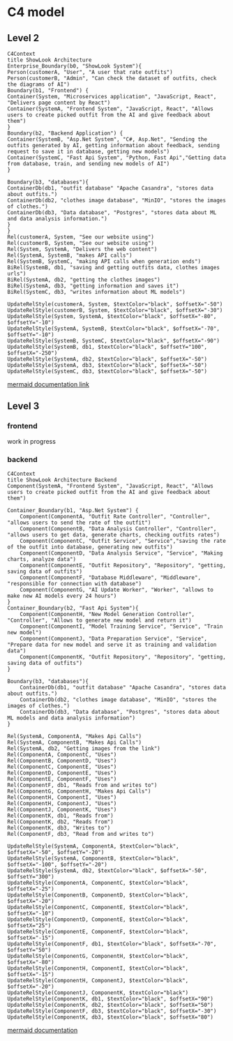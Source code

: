 # C4 model

## Level 2

```mermaid
C4Context
title ShowLook Architecture
Enterprise_Boundary(b0, "ShowLook System"){
Person(customerA, "User", "A user that rate outfits")
Person(customerB, "Admin", "Can check the dataset of outfits, check the diagrams of AI")
Boundary(b1, "Frontend") {
Container(System, "Microservices application", "JavaScript, React", "Delivers page content by React")
Container(SystemA, "Frontend System", "JavaScript, React", "Allows users to create picked outfit from the AI and give feedback about them")
}
Boundary(b2, "Backend Application") {
Container(SystemB, "Asp.Net System", "C#, Asp.Net", "Sending the outfits generated by AI, getting information about feedback, sending request to save it in database, getting new models")
Container(SystemC, "Fast Api System", "Python, Fast Api","Getting data from database, train, and sending new models of AI")
}

Boundary(b3, "databases"){
ContainerDb(db1, "outfit database" "Apache Casandra", "stores data about outfits.")
ContainerDb(db2, "clothes image database", "MinIO", "stores the images of clothes.")
ContainerDb(db3, "Data database", "Postgres", "stores data about ML and data analysis information.")
}
}
Rel(customerA, System, "See our website using")
Rel(customerB, System, "See our website using")
Rel(System, SystemA, "Delivers the web content")
Rel(SystemA, SystemB, "makes API calls")
Rel(SystemB, SystemC, "making API calls when generation ends")
BiRel(SystemB, db1, "saving and getting outfits data, clothes images urls")
BiRel(SystemA, db2, "getting the clothes images")
BiRel(SystemA, db3, "getting information and saves it")
BiRel(SystemC, db3, "writes information about ML models")

UpdateRelStyle(customerA, System, $textColor="black", $offsetX="-50")
UpdateRelStyle(customerB, System, $textColor="black", $offsetX="-30")
UpdateRelStyle(System, SystemA, $textColor="black", $offsetX="-80", $offsetY="-10")
UpdateRelStyle(SystemA, SystemB, $textColor="black", $offsetX="-70", $offsetY="-10")
UpdateRelStyle(SystemB, SystemC, $textColor="black", $offsetX="-90")
UpdateRelStyle(SystemB, db1, $textColor="black", $offsetY="100", $offsetX="-250")
UpdateRelStyle(SystemA, db2, $textColor="black", $offsetX="-50")
UpdateRelStyle(SystemA, db3, $textColor="black", $offsetX="-50")
UpdateRelStyle(SystemC, db3, $textColor="black", $offsetX="-50")

```

[mermaid documentation link](https://mermaid.ink/img/pako:eNqlVttu2zgQ_RWC24cUUA3Jl_gC7IOstAsvmm5Qo0BbCChoaWwTkUgtScX1Bvn3DinJlmrX2ewCeXComTNnzpyh9EgTmQKd0WgYSWHgu4mF4SYDstzK3Xsp70moki03kJhSQSzeYpAqFNfwbS5LkTK1v1r5HonpIWG51wbymL5-jMUdKC3FVVJqI3NQoQ38pEHF1P4KSYm_idkyQxQzQGRp1txozD1JnbuENOeiyo2YIMkWkntMB5IywzQYItcNhtd-ytlGsVzbx-HCoR_JBxbtnbLdixSfEaRttWBcgLqqmrEhtzxREuk-8AQ0YUWR8YQZLms-f7IHtkwUL4xHPgJLTHV8Axl_wE5IwTZAElfFkNW-iXl9WixsEzqoeaFGmGVyp52WmhhJFFgtC57cQ1rLQdZK5k6LcEEYwm6QFVkDpCuGIrEVhtnHuWP01Nanb0vMMcqyCdttn5WqmpMueh9wHG3y0W8eqc-rgyUCcrFxrOqhkQ0gErJPrUThwsMDY2wQF2upcle4ZtuQ94iugRT8XYI2VgLNsD1smwtnjRWa44glYEdytH2mz-ofOf0ZAoUF77RwtzdbKTzSPMTTmP5Ro9o6lczHikYhsOcEb0gei7fciIK3JR_YYg2KrjbpwPJmdZVWpq1H2wTG1CpfMPQ9iZjGoopVvHGDFHrWMazEq_XudQVw0G7eSSZxLJrw3Nr2WKFaBLH4qwNsJ-giXU917jls19iNpdGFvJPabJRt9Tzd2_dOw-pEsGyvuW5boteoiH8fIWvfN8cFXoL1mSI7WGm80HBfcB4usZ0y__cpTVxrbQ_rbiXBrGbjf8o58HLbkrN7bDe8W5CEZbUpj7EHQlEda110CCa7LYhmbexyoM0qhDnvYNSewcWw-e4KqI3b7J5V1yOdyeOlorJTuNDCOZ80GLbdbub5pEE7qbPTdkVwaTHdnKRGh9SdwjF0Rq-PFmntdCw-FdgPIMbS7DM454hX9nUXyUyq32O6yvAqsfZ7JddrfJN8xrM3I9-B_QJq_hKowVmoEwc9DzTxWydf7ElwAbpttOexxy_CbhvzeezpZSRnz4solk_g-z_j9keX23dG_a-j7jr3_6FEL0OhHkWP5Yyn-HWG9z9B99sXNN6YM_d2UJiHFx7GsdLI5V4kdGZUCR4tXfmb6qOHztYsw3cRLZj4KmXeBOG_dPZIv9PZm8Houjfw-6NJMJ6MA3869Ogej_vDoDfpXw-vg_E0mE77_SeP_uMQgt7In_j-MBiPg2t_PJoOPAopx2v7tvqadB-VTz8A8wKFtA?type=png)
## Level 3

### frontend

work in progress

### backend

```mermaid
C4Context
title ShowLook Architecture Backend
Component(SystemA, "Frontend System", "JavaScript, React", "Allows users to create picked outfit from the AI and give feedback about them")

Container_Boundary(b1, "Asp.Net System") {
    Component(ComponentA, "Outfit Rate Controller", "Controller", "allows users to send the rate of the outfit")
    Component(ComponentB, "Data Analysis Controller", "Controller", "allows users to get data, generate charts, checking outfits rates")
    Component(ComponentC, "Outfit Service", "Service","saving the rate of the outfit into database, generating new outfits")
    Component(ComponentD, "Data Analysis Service", "Service", "Making charts, analyze data")
    Component(ComponentE, "Outfit Repository", "Repository", "getting, saving data of outfits")
    Component(ComponentF, "Database Middleware", "Middleware", "responsible for connection with database")
    Component(ComponentG, "AI Update Worker", "Worker", "allows to make new AI models every 24 hours")
}
Container_Boundary(b2, "Fast Api System"){
    Component(ComponentH, "New Model Generation Controller", "Controller", "Allows to generate new model and return it")
    Component(ComponentI, "Model Training Service", "Service", "Train new model")
    Component(ComponentJ, "Data Preparation Service", "Service", "Prepare data for new model and serve it as training and validation data")
    Component(ComponentK, "Outfit Repository", "Repository", "getting, saving data of outfits")
}

Boundary(b3, "databases"){
    ContainerDb(db1, "outfit database" "Apache Casandra", "stores data about outfits.")
    ContainerDb(db2, "clothes image database", "MinIO", "stores the images of clothes.")
    ContainerDb(db3, "Data database", "Postgres", "stores data about ML models and data analysis information")
}

Rel(SystemA, ComponentA, "Makes Api Calls")
Rel(SystemA, ComponentB, "Makes Api Calls")
Rel(SystemA, db2, "Getting images from the link")
Rel(ComponentA, ComponentC, "Uses")
Rel(ComponentB, ComponentD, "Uses")
Rel(ComponentC, ComponentE, "Uses")
Rel(ComponentD, ComponentE, "Uses")
Rel(ComponentE, ComponentF, "Uses")
Rel(ComponentF, db1, "Reads from and writes to")
Rel(ComponentG, ComponentH, "Makes Api Calls")
Rel(ComponentH, ComponentI, "Uses")
Rel(ComponentH, ComponentJ, "Uses")
Rel(ComponentJ, ComponentK, "Uses")
Rel(ComponentK, db1, "Reads from")
Rel(ComponentK, db2, "Reads from")
Rel(ComponentK, db3, "Writes to")
Rel(ComponentF, db3, "Read from and writes to")

UpdateRelStyle(SystemA, ComponentA, $textColor="black", $offsetX="-50", $offsetY="-20")
UpdateRelStyle(SystemA, ComponentB, $textColor="black", $offsetX="-100", $offsetY="-20")
UpdateRelStyle(SystemA, db2, $textColor="black", $offsetX="-50", $offsetY="300")
UpdateRelStyle(ComponentA, ComponentC, $textColor="black", $offsetX="-25")
UpdateRelStyle(ComponentB, ComponentD, $textColor="black", $offsetX="-20")
UpdateRelStyle(ComponentC, ComponentE, $textColor="black", $offsetX="-10")
UpdateRelStyle(ComponentD, ComponentE, $textColor="black", $offsetX="25")
UpdateRelStyle(ComponentE, ComponentF, $textColor="black", $offsetX="-15")
UpdateRelStyle(ComponentF, db1, $textColor="black", $offsetX="-70", $offsetY="50")
UpdateRelStyle(ComponentG, ComponentH, $textColor="black", $offsetX="-80")
UpdateRelStyle(ComponentH, ComponentI, $textColor="black", $offsetX="-15")
UpdateRelStyle(ComponentH, ComponentJ, $textColor="black", $offsetX="-20")
UpdateRelStyle(ComponentJ, ComponentK, $textColor="black")
UpdateRelStyle(ComponentK, db1, $textColor="black", $offsetX="90")
UpdateRelStyle(ComponentK, db2, $textColor="black", $offsetX="50")
UpdateRelStyle(ComponentF, db3, $textColor="black", $offsetX="-30")
UpdateRelStyle(ComponentK, db3, $textColor="black", $offsetX="80")
```
[mermaid documentation](https://mermaid.ink/img/pako:eNqtWG1v2kgQ_isrqx9SiUbhPUG6D7w0aZKmrcJFvTshnRZ7gBVmF-0uUBrlv3dmjY1xsHGuly_B9swzzzNvXnj2fBWA1_H6jb6SFn7YkbTChsCGM7X5rNScdbU_ExZ8u9LAetyfgwxGsq8WSyVB2rPh1lhYdCts5F1rwpABi-6NPLp5x9d86GuxtBX2CNy30e1uGKqNYSsD2jCrmAZugS0F4gdMrexEWDbRasHsDFj3lnGEnYo1sAlAMEYajI_RjB5joPcjSZyk5UKC_renVjLgens2rrpYZnn-BWxC6z17HkmGf3sVyScn5GsU_5EoEapWYQg6Ip695hkhhhJApDV5q4n7HAlyPHPi9ghrwC1nXcnDrRHmzZGnKDFAhAp-wixQeH_GtTUV_A_-XMjpjohx5EwRn34qD0PQa-FDFHV_MfIMXxPocbVMSCRFhMbcQEKKHCRsYiZFHAavc5JDBS8euBMYK-bk8RNc_KIYH9P1hqUywiq9jSCz15hgol9hO92ETZpLSLmOpVAu2IMIghA2XMfcM9caDLoZMcZBnCjNfCUlTqBQkm2EnSVJLYp44zr_lj0tLQ-AfVd6HjdO-vOuibBSCz4HVxl0WuBWCA2DNegtqzXYTK10pO_l-JzV3PxzY1l3KfaDlj9nn8jhC0Z7oFDsZtccqPBU23cTxkmbE2tH2a0JDbirJCuet1uXd-fzp0Y1VM_85nIm-zBFwHdJ037TsIxF5UOTFRY-aiYq9qEYHG5ceticHCXHROnBmociiMBP9fj9_9zjL7Rt97Wvk1_ckiZd9V2fDMZnQbSJd5th379UzyXH9cT63KAszSMaBhmBiaJHi35H4DwlNA3vGtAPFe4fw8SCTyEVJZoxefv1AJxWlbM0JHDnm4dfT8p6CPtNGTvVJPs47YfP8TBR0aIH8TITEuu9cDXc5_URwv079fC1hCsOwWnA-ji2US2Om_dKme-ydhOVPM5F8tYNhZwnTmkmhy-JJwPmtVkvZTbIN-unzD7mmw3KmX1MmV3nm12T9GrU_TzYKabybDSedGi1vPa5SUF_Kspu2upw2xwnkza7yze7S5nd55vdH5GWY1UrZeX6_nt-Xq4TI4LKS-VIPi2x9wFdh3YbwvEOf0cH0L4Klf5j5I1DPOTRVL1Tk4kB-xfe-9C8SN35m-7ULlyAk_C9MvDVi7fiuzT-B971i6O4eVN2OkKtWYiXGccSeMX8MnNbJrWFeIM34p2Qm1kEJegV48Ub4zRQO1vpZrHwzF45HeCyGC-zdX5beWY9_XbjZPbYMbwC7_uydbi6OI1TZnJPVC_efqfTUi9BqAyQK79X8RaAJwcR4Fd3d9oaefRFGM8kHXcW0-iG5wm04yurhlvpex2rV1DxVo7AQPCp5guvM-Ehfjfzllz-o9QiNsJLr_Ps_fA6H6qN9nm10WpeVauXrWat3mhUvC3eb9Rb55ftdvWqXWs1W7XmS8X76RCq581arYlPqs128-qq3kIHCOiE-RD91OB-cXj5BSa0mKc?type=png)
